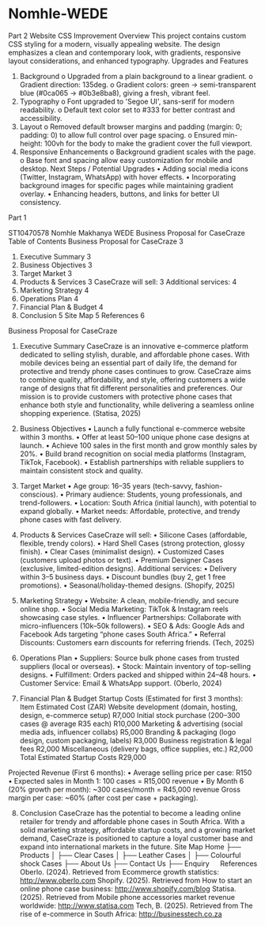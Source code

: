 # Nomhle-WEDE 
Part 2
Website CSS Improvement
Overview
This project contains custom CSS styling for a modern, visually appealing website. The design emphasizes a clean and contemporary look, with gradients, responsive layout considerations, and enhanced typography.
Upgrades and Features
1.	Background
o	Upgraded from a plain background to a linear gradient.
o	Gradient direction: 135deg.
o	Gradient colors: green → semi-transparent blue (#0ca065 → #0b3e8ba8), giving a fresh, vibrant feel.
2.	Typography
o	Font upgraded to 'Segoe UI', sans-serif for modern readability.
o	Default text color set to #333 for better contrast and accessibility.
3.	Layout
o	Removed default browser margins and padding (margin: 0; padding: 0) to allow full control over page spacing.
o	Ensured min-height: 100vh for the body to make the gradient cover the full viewport.
4.	Responsive Enhancements
o	Background gradient scales with the page.
o	Base font and spacing allow easy customization for mobile and desktop.
Next Steps / Potential Upgrades
•	Adding social media icons (Twitter, Instagram, WhatsApp) with hover effects.
•	Incorporating background images for specific pages while maintaining gradient overlay.
•	Enhancing headers, buttons, and links for better UI consistency.







Part 1

ST10470578
Nomhle Makhanya
WEDE Business Proposal for CaseCraze
Table of Contents
Business Proposal for CaseCraze	3
1. Executive Summary	3
2. Business Objectives	3
3. Target Market	3
4. Products & Services	3
CaseCraze will sell:	3
Additional services:	4
5. Marketing Strategy	4
6. Operations Plan	4
7. Financial Plan & Budget	4
8. Conclusion	5
Site Map	5
References	6


Business Proposal for CaseCraze
1. Executive Summary
CaseCraze is an innovative e-commerce platform dedicated to selling stylish, durable, and affordable phone cases. With mobile devices being an essential part of daily life, the demand for protective and trendy phone cases continues to grow. CaseCraze aims to combine quality, affordability, and style, offering customers a wide range of designs that fit different personalities and preferences.
Our mission is to provide customers with protective phone cases that enhance both style and functionality, while delivering a seamless online shopping experience. (Statisa, 2025)

2. Business Objectives
•	Launch a fully functional e-commerce website within 3 months.
•	Offer at least 50–100 unique phone case designs at launch.
•	Achieve 100 sales in the first month and grow monthly sales by 20%.
•	Build brand recognition on social media platforms (Instagram, TikTok, Facebook).
•	Establish partnerships with reliable suppliers to maintain consistent stock and quality.

3. Target Market
•	Age group: 16–35 years (tech-savvy, fashion-conscious).
•	Primary audience: Students, young professionals, and trend-followers.
•	Location: South Africa (initial launch), with potential to expand globally.
•	Market needs: Affordable, protective, and trendy phone cases with fast delivery.

4. Products & Services
CaseCraze will sell:
•	Silicone Cases (affordable, flexible, trendy colors).
•	Hard Shell Cases (strong protection, glossy finish).
•	Clear Cases (minimalist design).
•	Customized Cases (customers upload photos or text).
•	Premium Designer Cases (exclusive, limited-edition designs).
Additional services:
•	Delivery within 3–5 business days.
•	Discount bundles (buy 2, get 1 free promotions).
•	Seasonal/holiday-themed designs. (Shopify, 2025)

5. Marketing Strategy
•	Website: A clean, mobile-friendly, and secure online shop.
•	Social Media Marketing: TikTok & Instagram reels showcasing case styles.
•	Influencer Partnerships: Collaborate with micro-influencers (10k–50k followers).
•	SEO & Ads: Google Ads and Facebook Ads targeting “phone cases South Africa.”
•	Referral Discounts: Customers earn discounts for referring friends. (Tech, 2025)

6. Operations Plan
•	Suppliers: Source bulk phone cases from trusted suppliers (local or overseas).
•	Stock: Maintain inventory of top-selling designs.
•	Fulfillment: Orders packed and shipped within 24–48 hours.
•	Customer Service: Email & WhatsApp support. (Oberlo, 2024)

7. Financial Plan & Budget
Startup Costs (Estimated for first 3 months):
Item	Estimated Cost (ZAR)
Website development (domain, hosting, design, e-commerce setup)	R7,000
Initial stock purchase (200–300 cases @ average R35 each)	R10,000
Marketing & advertising (social media ads, influencer collabs)	R5,000
Branding & packaging (logo design, custom packaging, labels)	R3,000
Business registration & legal fees	R2,000
Miscellaneous (delivery bags, office supplies, etc.)	R2,000
Total Estimated Startup Costs	R29,000

Projected Revenue (First 6 months):
•	Average selling price per case: R150
•	Expected sales in Month 1: 100 cases = R15,000 revenue
•	By Month 6 (20% growth per month): ~300 cases/month = R45,000 revenue
Gross margin per case: ~60% (after cost per case + packaging).

8. Conclusion
CaseCraze has the potential to become a leading online retailer for trendy and affordable phone cases in South Africa. With a solid marketing strategy, affordable startup costs, and a growing market demand, CaseCraze is positioned to capture a loyal customer base and expand into international markets in the future.
Site Map
Home
├── Products
│   ├── Clear Cases
│   ├── Leather Cases
│   ├── Colourful shock Cases
├── About Us
├── Contact Us
├── Enquiry
 
References
Oberlo. (2024). Retrieved from Ecommerce growth statistics: http://www.oberlo.com
Shopify. (2025). Retrieved from How to start an online phone case business: http://www.shopify.com/blog
Statisa. (2025). Retrieved from Mobile phone accessories market revenue worldwide: http://www.statisa.com
Tech, B. (2025). Retrieved from The rise of e-commerce in South Africa: http://businesstech.co.za

